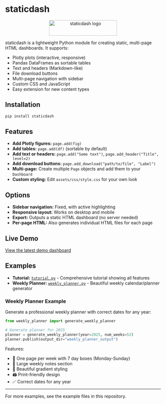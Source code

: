 # staticdash

<p align="center">
  <img src="https://raw.githubusercontent.com/staticdash/staticdash/main/logo.svg" alt="staticdash logo" width="220" height="50">
</p>

staticdash is a lightweight Python module for creating static, multi-page HTML dashboards. It supports:

- Plotly plots (interactive, responsive)
- Pandas DataFrames as sortable tables
- Text and headers (Markdown-like)
- File download buttons
- Multi-page navigation with sidebar
- Custom CSS and JavaScript
- Easy extension for new content types

## Installation

```bash
pip install staticdash 
```

## Features

- **Add Plotly figures:** `page.add(fig)`
- **Add tables:** `page.add(df)` (sortable by default)
- **Add text or headers:** `page.add("Some text")`, `page.add_header("Title", level=2)`
- **Add download buttons:** `page.add_download("path/to/file", "Label")`
- **Multi-page:** Create multiple `Page` objects and add them to your `Dashboard`
- **Custom styling:** Edit `assets/css/style.css` for your own look

## Options

- **Sidebar navigation:** Fixed, with active highlighting
- **Responsive layout:** Works on desktop and mobile
- **Export:** Outputs a static HTML dashboard (no server needed)
- **Per-page HTML:** Also generates individual HTML files for each page

## Live Demo

[View the latest demo dashboard](https://staticdash.github.io/staticdash/)

## Examples

- **Tutorial:** [`tutorial.py`](./tutorial.py) - Comprehensive tutorial showing all features
- **Weekly Planner:** [`weekly_planner.py`](./weekly_planner.py) - Beautiful weekly calendar/planner generator

### Weekly Planner Example

Generate a professional weekly planner with correct dates for any year:

```python
from weekly_planner import generate_weekly_planner

# Generate planner for 2025
planner = generate_weekly_planner(year=2025, num_weeks=52)
planner.publish(output_dir="weekly_planner_output")
```

Features:
- 📅 One page per week with 7 day boxes (Monday-Sunday)
- 📝 Large weekly notes section
- 🎨 Beautiful gradient styling
- 🖨️ Print-friendly design
- ✅ Correct dates for any year

---

For more examples, see the example files in this repository.
